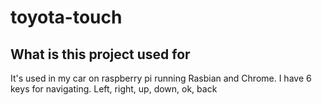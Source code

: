 # toyota-touch
## What is this project used for
It's used in my car on raspberry pi running Rasbian and Chrome. I have 6 keys for navigating. Left, right, up, down, ok, back
